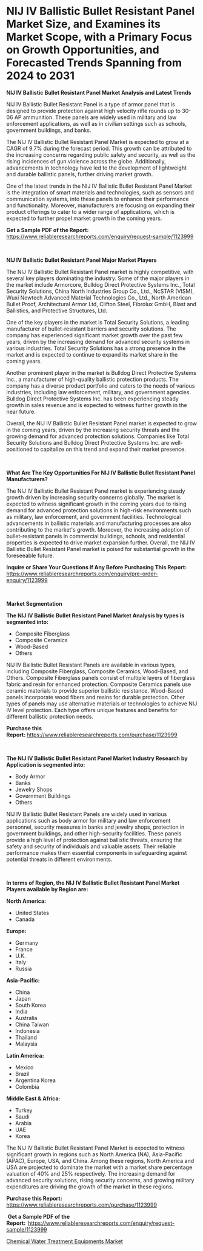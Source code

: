 <p><h1>NIJ IV Ballistic Bullet Resistant Panel Market Size, and Examines its Market Scope, with a Primary Focus on Growth Opportunities, and Forecasted Trends Spanning from 2024 to 2031</h1></p><p><strong>NIJ IV Ballistic Bullet Resistant Panel Market Analysis and Latest Trends</strong></p>
<p><p>NIJ IV Ballistic Bullet Resistant Panel is a type of armor panel that is designed to provide protection against high velocity rifle rounds up to 30-06 AP ammunition. These panels are widely used in military and law enforcement applications, as well as in civilian settings such as schools, government buildings, and banks.</p><p>The NIJ IV Ballistic Bullet Resistant Panel Market is expected to grow at a CAGR of 9.7% during the forecast period. This growth can be attributed to the increasing concerns regarding public safety and security, as well as the rising incidences of gun violence across the globe. Additionally, advancements in technology have led to the development of lightweight and durable ballistic panels, further driving market growth.</p><p>One of the latest trends in the NIJ IV Ballistic Bullet Resistant Panel Market is the integration of smart materials and technologies, such as sensors and communication systems, into these panels to enhance their performance and functionality. Moreover, manufacturers are focusing on expanding their product offerings to cater to a wider range of applications, which is expected to further propel market growth in the coming years.</p></p>
<p><strong>Get a Sample PDF of the Report:&nbsp;</strong> <a href="https://www.reliableresearchreports.com/enquiry/request-sample/1123999">https://www.reliableresearchreports.com/enquiry/request-sample/1123999</a></p>
<p>&nbsp;</p>
<p><strong>NIJ IV Ballistic Bullet Resistant Panel Major Market Players</strong></p>
<p><p>The NIJ IV Ballistic Bullet Resistant Panel market is highly competitive, with several key players dominating the industry. Some of the major players in the market include Armorcore, Bulldog Direct Protective Systems Inc., Total Security Solutions, China North Industries Group Co., Ltd., NcSTAR (VISM), Wuxi Newtech Advanced Material Technologies Co., Ltd., North American Bullet Proof, Architectural Armor Ltd, Clifton Steel, Fibrolux GmbH, Blast and Ballistics, and Protective Structures, Ltd.</p><p>One of the key players in the market is Total Security Solutions, a leading manufacturer of bullet-resistant barriers and security solutions. The company has experienced significant market growth over the past few years, driven by the increasing demand for advanced security systems in various industries. Total Security Solutions has a strong presence in the market and is expected to continue to expand its market share in the coming years.</p><p>Another prominent player in the market is Bulldog Direct Protective Systems Inc., a manufacturer of high-quality ballistic protection products. The company has a diverse product portfolio and caters to the needs of various industries, including law enforcement, military, and government agencies. Bulldog Direct Protective Systems Inc. has been experiencing steady growth in sales revenue and is expected to witness further growth in the near future.</p><p>Overall, the NIJ IV Ballistic Bullet Resistant Panel market is expected to grow in the coming years, driven by the increasing security threats and the growing demand for advanced protection solutions. Companies like Total Security Solutions and Bulldog Direct Protective Systems Inc. are well-positioned to capitalize on this trend and expand their market presence.</p></p>
<p>&nbsp;</p>
<p><strong>What Are The Key Opportunities For NIJ IV Ballistic Bullet Resistant Panel Manufacturers?</strong></p>
<p><p>The NIJ IV Ballistic Bullet Resistant Panel market is experiencing steady growth driven by increasing security concerns globally. The market is expected to witness significant growth in the coming years due to rising demand for advanced protection solutions in high-risk environments such as military, law enforcement, and government facilities. Technological advancements in ballistic materials and manufacturing processes are also contributing to the market's growth. Moreover, the increasing adoption of bullet-resistant panels in commercial buildings, schools, and residential properties is expected to drive market expansion further. Overall, the NIJ IV Ballistic Bullet Resistant Panel market is poised for substantial growth in the foreseeable future.</p></p>
<p><strong>Inquire or Share Your Questions If Any Before Purchasing This Report:</strong> <a href="https://www.reliableresearchreports.com/enquiry/pre-order-enquiry/1123999">https://www.reliableresearchreports.com/enquiry/pre-order-enquiry/1123999</a></p>
<p>&nbsp;</p>
<p><strong>Market Segmentation</strong></p>
<p><strong>The NIJ IV Ballistic Bullet Resistant Panel Market Analysis by types is segmented into:</strong></p>
<p><ul><li>Composite Fiberglass</li><li>Composite Ceramics</li><li>Wood-Based</li><li>Others</li></ul></p>
<p><p>NIJ IV Ballistic Bullet Resistant Panels are available in various types, including Composite Fiberglass, Composite Ceramics, Wood-Based, and Others. Composite Fiberglass panels consist of multiple layers of fiberglass fabric and resin for enhanced protection. Composite Ceramics panels use ceramic materials to provide superior ballistic resistance. Wood-Based panels incorporate wood fibers and resins for durable protection. Other types of panels may use alternative materials or technologies to achieve NIJ IV level protection. Each type offers unique features and benefits for different ballistic protection needs.</p></p>
<p><strong>Purchase this Report:&nbsp;</strong><a href="https://www.reliableresearchreports.com/purchase/1123999">https://www.reliableresearchreports.com/purchase/1123999</a></p>
<p>&nbsp;</p>
<p><strong>The NIJ IV Ballistic Bullet Resistant Panel Market Industry Research by Application is segmented into:</strong></p>
<p><ul><li>Body Armor</li><li>Banks</li><li>Jewelry Shops</li><li>Government Buildings</li><li>Others</li></ul></p>
<p><p>NIJ IV Ballistic Bullet Resistant Panels are widely used in various applications such as body armor for military and law enforcement personnel, security measures in banks and jewelry shops, protection in government buildings, and other high-security facilities. These panels provide a high level of protection against ballistic threats, ensuring the safety and security of individuals and valuable assets. Their reliable performance makes them essential components in safeguarding against potential threats in different environments.</p></p>
<p>&nbsp;</p>
<p><strong>In terms of Region, the NIJ IV Ballistic Bullet Resistant Panel Market Players available by Region are:</strong></p>
<p>
    <p> <strong> North America: </strong>
        <ul>
            <li>United States</li>
            <li>Canada</li>
        </ul>
        </p> 
    <p> <strong> Europe: </strong>
        <ul>
            <li>Germany</li>
            <li>France</li>
            <li>U.K.</li>
            <li>Italy</li>
            <li>Russia</li>
        </ul>
        </p> 
    <p> <strong> Asia-Pacific: </strong>
        <ul>
            <li>China</li>
            <li>Japan</li>
            <li>South Korea</li>
            <li>India</li>
            <li>Australia</li>
            <li>China Taiwan</li>
            <li>Indonesia</li>
            <li>Thailand</li>
            <li>Malaysia</li>
        </ul>
        </p> 
    <p> <strong> Latin America: </strong>
        <ul>
            <li>Mexico</li>
            <li>Brazil</li>
            <li>Argentina Korea</li>
            <li>Colombia</li>
        </ul>
        </p> 
    <p> <strong> Middle East & Africa: </strong>
        <ul>
            <li>Turkey</li>
            <li>Saudi</li>
            <li>Arabia</li>
            <li>UAE</li>
            <li>Korea</li>
        </ul>
    </p>
    </p>
<p><p>The NIJ IV Ballistic Bullet Resistant Panel Market is expected to witness significant growth in regions such as North America (NA), Asia-Pacific (APAC), Europe, USA, and China. Among these regions, North America and USA are projected to dominate the market with a market share percentage valuation of 40% and 25% respectively. The increasing demand for advanced security solutions, rising security concerns, and growing military expenditures are driving the growth of the market in these regions.</p></p>
<p><strong>Purchase this Report: </strong><a href="https://www.reliableresearchreports.com/purchase/1123999">https://www.reliableresearchreports.com/purchase/1123999</a></p>
<p>&nbsp;<strong>Get a Sample PDF of the Report:&nbsp;&nbsp;</strong><a href="https://www.reliableresearchreports.com/enquiry/request-sample/1123999">https://www.reliableresearchreports.com/enquiry/request-sample/1123999</a></p>
<p><strong></strong></p>
<p><p><a href="https://nifty-kite-d51.notion.site/Chemical-Water-Treatment-Equipments-Market-with-the-goal-of-estimating-the-market-size-and-future-gr-ff50848350b44067a4195f0e73220125">Chemical Water Treatment Equipments Market</a></p></p>